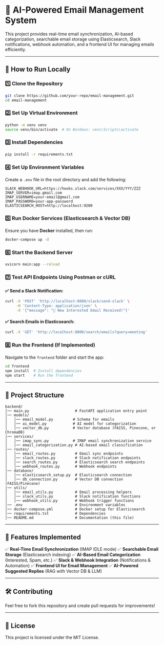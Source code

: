 # 📧 AI-Powered Email Management System

This project provides real-time email synchronization, AI-based categorization, searchable email storage using Elasticsearch, Slack notifications, webhook automation, and a frontend UI for managing emails efficiently.

---

## 🚀 **How to Run Locally**

### 1️⃣ **Clone the Repository**
```sh
git clone https://github.com/your-repo/email-management.git
cd email-management
```

### 2️⃣ **Set Up Virtual Environment**
```sh
python -m venv venv
source venv/bin/activate  # On Windows: venv\Scripts\activate
```

### 3️⃣ **Install Dependencies**
```sh
pip install -r requirements.txt
```

### 4️⃣ **Set Up Environment Variables**
Create a `.env` file in the root directory and add the following:
```
SLACK_WEBHOOK_URL=https://hooks.slack.com/services/XXX/YYY/ZZZ
IMAP_SERVER=imap.gmail.com
IMAP_USERNAME=your-email@gmail.com
IMAP_PASSWORD=your-app-password
ELASTICSEARCH_HOST=http://localhost:9200
```

### 5️⃣ **Run Docker Services (Elasticsearch & Vector DB)**
Ensure you have **Docker** installed, then run:
```sh
docker-compose up -d
```

### 6️⃣ **Start the Backend Server**
```sh
uvicorn main:app --reload
```

### 7️⃣ **Test API Endpoints Using Postman or cURL**
#### ✅ **Send a Slack Notification:**
```sh
curl -X 'POST' 'http://localhost:8000/slack/send-slack' \
     -H 'Content-Type: application/json' \
     -d '{"message": "🚀 New Interested Email Received!"}'
```
#### ✅ **Search Emails in Elasticsearch:**
```sh
curl -X 'GET' 'http://localhost:8000/search/emails?query=meeting'
```

### 8️⃣ **Run the Frontend (If Implemented)**
Navigate to the `frontend` folder and start the app:
```sh
cd frontend
npm install  # Install dependencies
npm start    # Run the frontend
```

---

## 📌 **Project Structure**
```
backend/
│── main.py                     # FastAPI application entry point
│── models/
│   │── email_model.py         # Schema for emails
│   │── ai_model.py            # AI model for categorization
│   │── vector_db.py           # Vector database (FAISS, Pinecone, or ChromaDB)
│── services/
│   │── imap_sync.py           # IMAP email synchronization service
│   │── email_categorization.py # AI-based email classification
│── routes/
│   │── email_routes.py         # Email sync endpoints
│   │── slack_routes.py         # Slack notification endpoints
│   │── search_routes.py        # Elasticsearch search endpoints
│   │── webhook_routes.py       # Webhook endpoints
│── database/
│   │── elasticsearch_setup.py  # Elasticsearch connection
│   │── db_connection.py        # Vector DB connection (FAISS/Pinecone)
│── utils/
│   │── email_utils.py          # Email processing helpers
│   │── slack_utils.py          # Slack notification functions
│   │── webhook_utils.py        # Webhook trigger functions
│── .env                        # Environment variables
│── docker-compose.yml          # Docker setup for Elasticsearch
│── requirements.txt            # Dependencies
│── README.md                   # Documentation (this file)
```

---

## 🎯 **Features Implemented**
✅ **Real-Time Email Synchronization** (IMAP IDLE mode)
✅ **Searchable Email Storage** (Elasticsearch indexing)
✅ **AI-Based Email Categorization** (Interested, Spam, etc.)
✅ **Slack & Webhook Integration** (Notifications & Automation)
✅ **Frontend UI for Email Management**
✅ **AI-Powered Suggested Replies** (RAG with Vector DB & LLM)

---

## 🛠 **Contributing**
Feel free to fork this repository and create pull requests for improvements!

---

## 📄 **License**
This project is licensed under the MIT License.

